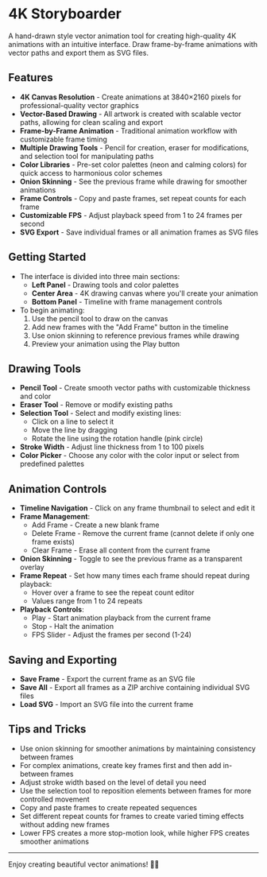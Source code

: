 # 4K Storyboarder

A hand-drawn style vector animation tool for creating high-quality 4K animations with an intuitive interface. Draw frame-by-frame animations with vector paths and export them as SVG files.

## Features

* **4K Canvas Resolution** - Create animations at 3840×2160 pixels for professional-quality vector graphics
* **Vector-Based Drawing** - All artwork is created with scalable vector paths, allowing for clean scaling and export
* **Frame-by-Frame Animation** - Traditional animation workflow with customizable frame timing
* **Multiple Drawing Tools** - Pencil for creation, eraser for modifications, and selection tool for manipulating paths
* **Color Libraries** - Pre-set color palettes (neon and calming colors) for quick access to harmonious color schemes
* **Onion Skinning** - See the previous frame while drawing for smoother animations
* **Frame Controls** - Copy and paste frames, set repeat counts for each frame
* **Customizable FPS** - Adjust playback speed from 1 to 24 frames per second
* **SVG Export** - Save individual frames or all animation frames as SVG files

## Getting Started

* The interface is divided into three main sections:
  * **Left Panel** - Drawing tools and color palettes
  * **Center Area** - 4K drawing canvas where you'll create your animation
  * **Bottom Panel** - Timeline with frame management controls
* To begin animating:
  1. Use the pencil tool to draw on the canvas
  2. Add new frames with the "Add Frame" button in the timeline
  3. Use onion skinning to reference previous frames while drawing
  4. Preview your animation using the Play button

## Drawing Tools

* **Pencil Tool** - Create smooth vector paths with customizable thickness and color
* **Eraser Tool** - Remove or modify existing paths
* **Selection Tool** - Select and modify existing lines:
  * Click on a line to select it
  * Move the line by dragging
  * Rotate the line using the rotation handle (pink circle)
* **Stroke Width** - Adjust line thickness from 1 to 100 pixels
* **Color Picker** - Choose any color with the color input or select from predefined palettes

## Animation Controls

* **Timeline Navigation** - Click on any frame thumbnail to select and edit it
* **Frame Management**:
  * Add Frame - Create a new blank frame
  * Delete Frame - Remove the current frame (cannot delete if only one frame exists)
  * Clear Frame - Erase all content from the current frame
* **Onion Skinning** - Toggle to see the previous frame as a transparent overlay
* **Frame Repeat** - Set how many times each frame should repeat during playback:
  * Hover over a frame to see the repeat count editor
  * Values range from 1 to 24 repeats
* **Playback Controls**:
  * Play - Start animation playback from the current frame
  * Stop - Halt the animation
  * FPS Slider - Adjust the frames per second (1-24)

## Saving and Exporting

* **Save Frame** - Export the current frame as an SVG file
* **Save All** - Export all frames as a ZIP archive containing individual SVG files
* **Load SVG** - Import an SVG file into the current frame

## Tips and Tricks

* Use onion skinning for smoother animations by maintaining consistency between frames
* For complex animations, create key frames first and then add in-between frames
* Adjust stroke width based on the level of detail you need
* Use the selection tool to reposition elements between frames for more controlled movement
* Copy and paste frames to create repeated sequences
* Set different repeat counts for frames to create varied timing effects without adding new frames
* Lower FPS creates a more stop-motion look, while higher FPS creates smoother animations

---

Enjoy creating beautiful vector animations! 🎨✨
